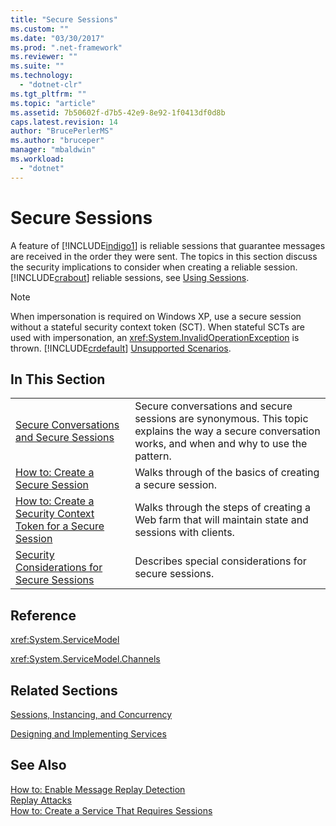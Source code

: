 ```yaml
---
title: "Secure Sessions"
ms.custom: ""
ms.date: "03/30/2017"
ms.prod: ".net-framework"
ms.reviewer: ""
ms.suite: ""
ms.technology: 
  - "dotnet-clr"
ms.tgt_pltfrm: ""
ms.topic: "article"
ms.assetid: 7b50602f-d7b5-42e9-8e92-1f0413df0d8b
caps.latest.revision: 14
author: "BrucePerlerMS"
ms.author: "bruceper"
manager: "mbaldwin"
ms.workload: 
  - "dotnet"
---
```

# Secure Sessions
A feature of [!INCLUDE[indigo1](../../../../includes/indigo1-md.md)] is reliable sessions that guarantee messages are received in the order they were sent. The topics in this section discuss the security implications to consider when creating a reliable session. [!INCLUDE[crabout](../../../../includes/crabout-md.md)] reliable sessions, see [Using Sessions](../../../../docs/framework/wcf/using-sessions.md).  
  
> [!NOTE]
>  When impersonation is required on Windows XP, use a secure session without a stateful security context token (SCT). When stateful SCTs are used with impersonation, an <xref:System.InvalidOperationException> is thrown. [!INCLUDE[crdefault](../../../../includes/crdefault-md.md)] [Unsupported Scenarios](../../../../docs/framework/wcf/feature-details/unsupported-scenarios.md).  
  
## In This Section  
  
|||  
|-|-|  
|[Secure Conversations and Secure Sessions](../../../../docs/framework/wcf/feature-details/secure-conversations-and-secure-sessions.md)|Secure conversations and secure sessions are synonymous. This topic explains the way a secure conversation works, and when and why to use the pattern.|  
|[How to: Create a Secure Session](../../../../docs/framework/wcf/feature-details/how-to-create-a-secure-session.md)|Walks through of the basics of creating a secure session.|  
|[How to: Create a Security Context Token for a Secure Session](../../../../docs/framework/wcf/feature-details/how-to-create-a-security-context-token-for-a-secure-session.md)|Walks through the steps of creating a Web farm that will maintain state and sessions with clients.|  
|[Security Considerations for Secure Sessions](../../../../docs/framework/wcf/feature-details/security-considerations-for-secure-sessions.md)|Describes special considerations for secure sessions.|  
  
## Reference  
 <xref:System.ServiceModel>  
  
 <xref:System.ServiceModel.Channels>  
  
## Related Sections  
 [Sessions, Instancing, and Concurrency](../../../../docs/framework/wcf/feature-details/sessions-instancing-and-concurrency.md)  
  
 [Designing and Implementing Services](../../../../docs/framework/wcf/designing-and-implementing-services.md)  
  
## See Also  
 [How to: Enable Message Replay Detection](../../../../docs/framework/wcf/feature-details/how-to-enable-message-replay-detection.md)  
 [Replay Attacks](../../../../docs/framework/wcf/feature-details/replay-attacks.md)  
 [How to: Create a Service That Requires Sessions](../../../../docs/framework/wcf/feature-details/how-to-create-a-service-that-requires-sessions.md)
